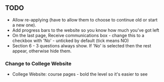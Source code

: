 ## TODO

* Allow re-applying (have to allow them to choose to continue old or start a new one).
* Add progress bars to the website so you know how much you've got left
* On the last page, Receive communications box - change this to a checkbox with 'No' - unticked by default (tick means NO)
* Section 6 - 3 questions always show. If 'No' is selected then the rest appear, otherwise hide them.

### Change to College Website

* College Website: course pages - bold the level so it's easier to see

